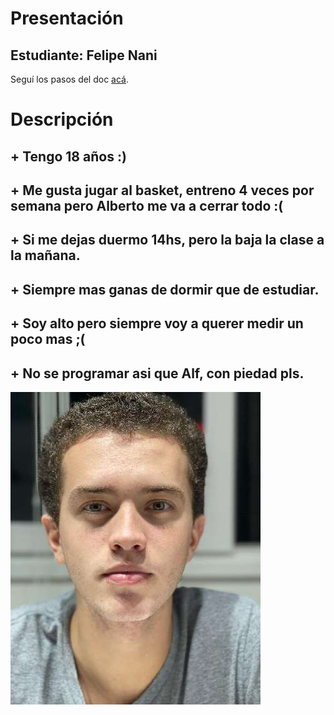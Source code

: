 # Presentación

## Estudiante: Felipe Nani
Seguí los pasos del doc [acá](https://docs.google.com/document/d/e/2PACX-1vTNHQ5dzaVFhKPd4UxLOGhZa9Ix_bDgpyIftq4gqzz7674dHmHkcH2oH9TpQ_TsghZkiSPBoUm2ftzM/pub).

# Descripción

## + Tengo 18 años :)
## + Me gusta jugar al basket, entreno 4 veces por semana pero Alberto me va a cerrar todo :(
## + Si me dejas duermo 14hs, pero la baja la clase a la mañana.
## + Siempre mas ganas de dormir que de estudiar.
## + Soy alto pero siempre voy a querer medir un poco mas ;(
## + No se programar asi que Alf, con piedad pls.

![mi foto](fotitou.jpg)